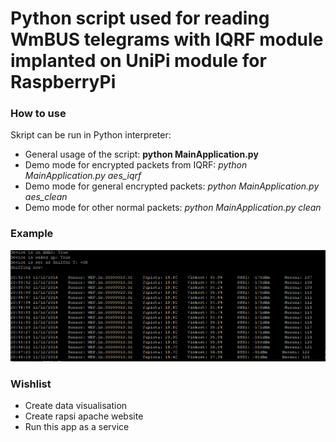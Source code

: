 # Python script used for reading WmBUS telegrams with IQRF module implanted on UniPi module for RaspberryPi

### How to use

Skript can be run in Python interpreter:
+ General usage of the script: **python MainApplication.py**
+ Demo mode for encrypted packets from IQRF: *python MainApplication.py aes_iqrf*
+ Demo mode for general encrypted packets: *python MainApplication.py aes_clean*
+ Demo mode for other normal packets: *python MainApplication.py clean*

### Example

![Screen](./MainExample.png)

### Wishlist
+ Create data visualisation
+ Create rapsi apache website
+ Run this app as a service
